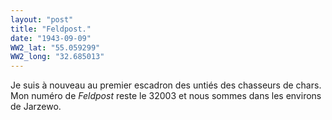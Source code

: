 ```yaml
---
layout: "post"
title: "Feldpost."
date: "1943-09-09"
WW2_lat: "55.059299"
WW2_long: "32.685013"
---
```


Je suis à nouveau au premier escadron des untiés des chasseurs de chars. Mon numéro de <em> Feldpost </em> reste le 32003 et nous sommes dans les environs de Jarzewo.


<div class="histoire"></div>

<div class="commentaire"></div>